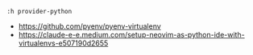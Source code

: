 ```
:h provider-python
```

- <https://github.com/pyenv/pyenv-virtualenv>
- <https://claude-e-e.medium.com/setup-neovim-as-python-ide-with-virtualenvs-e507190d2655>
